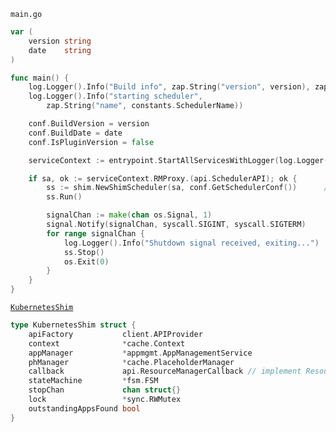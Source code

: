 ```main.go```
```go
var (
	version string
	date    string
)

func main() {
	log.Logger().Info("Build info", zap.String("version", version), zap.String("date", date))
	log.Logger().Info("starting scheduler",
		zap.String("name", constants.SchedulerName))

	conf.BuildVersion = version
	conf.BuildDate = date
	conf.IsPluginVersion = false

	serviceContext := entrypoint.StartAllServicesWithLogger(log.Logger(), log.GetZapConfigs())

	if sa, ok := serviceContext.RMProxy.(api.SchedulerAPI); ok {
		ss := shim.NewShimScheduler(sa, conf.GetSchedulerConf())      // here ^U^, is a KubernetesShim
		ss.Run()

		signalChan := make(chan os.Signal, 1)
		signal.Notify(signalChan, syscall.SIGINT, syscall.SIGTERM)
		for range signalChan {
			log.Logger().Info("Shutdown signal received, exiting...")
			ss.Stop()
			os.Exit(0)
		}
	}
}
```

[```KubernetesShim```](https://github.com/apache/yunikorn-k8shim/blob/6a2d0142732f05131c5c34abd9ec96143326bcc0/pkg/shim/scheduler.go#L46)
```go
type KubernetesShim struct {
	apiFactory           client.APIProvider
	context              *cache.Context
	appManager           *appmgmt.AppManagementService
	phManager            *cache.PlaceholderManager
	callback             api.ResourceManagerCallback // implement ResourceManagerCallback
	stateMachine         *fsm.FSM
	stopChan             chan struct{}
	lock                 *sync.RWMutex
	outstandingAppsFound bool
}
```
